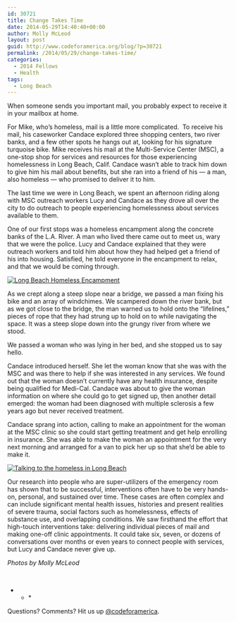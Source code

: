 ```yaml
---
id: 30721
title: Change Takes Time
date: 2014-05-29T14:40:40+00:00
author: Molly McLeod
layout: post
guid: http://www.codeforamerica.org/blog/?p=30721
permalink: /2014/05/29/change-takes-time/
categories:
  - 2014 Fellows
  - Health
tags:
  - Long Beach
---
```

When someone sends you important mail, you probably expect to receive it in your mailbox at home.

For Mike, who’s homeless, mail is a little more complicated.  To receive his mail, his caseworker Candace explored three shopping centers, two river banks, and a few other spots he hangs out at, looking for his signature turquoise bike. Mike receives his mail at the Multi-Service Center (MSC), a one-stop shop for services and resources for those experiencing homelessness in Long Beach, Calif. Candace wasn’t able to track him down to give him his mail about benefits, but she ran into a friend of his — a man, also homeless — who promised to deliver it to him.

The last time we were in Long Beach, we spent an afternoon riding along with MSC outreach workers Lucy and Candace as they drove all over the city to do outreach to people experiencing homelessness about services available to them.

One of our first stops was a homeless encampment along the concrete banks of the L.A. River. A man who lived there came out to meet us, wary that we were the police. Lucy and Candace explained that they were outreach workers and told him about how they had helped get a friend of his into housing. Satisfied, he told everyone in the encampment to relax, and that we would be coming through.

[<img class="size-full wp-image-30737" alt="Long Beach Homeless Encampment" src="http://www.codeforamerica.org/blog/wp-content/uploads/2014/05/LongBeach-HomelessRidealong02.png" />](http://www.codeforamerica.org/blog/wp-content/uploads/2014/05/LongBeach-HomelessRidealong02.png)

As we crept along a steep slope near a bridge, we passed a man fixing his bike and an array of windchimes. We scampered down the river bank, but as we got close to the bridge, the man warned us to hold onto the “lifelines,” pieces of rope that they had strung up to hold on to while navigating the space. It was a steep slope down into the grungy river from where we stood.

We passed a woman who was lying in her bed, and she stopped us to say hello.

Candace introduced herself. She let the woman know that she was with the MSC and was there to help if she was interested in any services. We found out that the woman doesn’t currently have any health insurance, despite being qualified for Medi-Cal. Candace was about to give the woman information on where she could go to get signed up, then another detail emerged: the woman had been diagnosed with multiple sclerosis a few years ago but never received treatment.

Candace sprang into action, calling to make an appointment for the woman at the MSC clinic so she could start getting treatment and get help enrolling in insurance. She was able to make the woman an appointment for the very next morning and arranged for a van to pick her up so that she’d be able to make it.

[<img class="size-full wp-image-30739" alt="Talking to the homeless in Long Beach" src="http://www.codeforamerica.org/blog/wp-content/uploads/2014/05/LongBeach-HomelessRidealong-small.jpg" />](http://www.codeforamerica.org/blog/wp-content/uploads/2014/05/LongBeach-HomelessRidealong-small.jpg)

Our research into people who are super-utilizers of the emergency room has shown that to be successful, interventions often have to be very hands-on, personal, and sustained over time. These cases are often complex and can include significant mental health issues, histories and present realities of severe trauma, social factors such as homelessness, effects of substance use, and overlapping conditions. We saw firsthand the effort that high-touch interventions take: delivering individual pieces of mail and making one-off clinic appointments. It could take six, seven, or dozens of conversations over months or even years to connect people with services, but Lucy and Candace never give up.

_Photos by Molly McLeod_

&nbsp;

* * *&nbsp;</p> 

Questions? Comments? Hit us up <a href="http://twitter.com/codeforamerica" target="_blank">@codeforamerica</a>.
